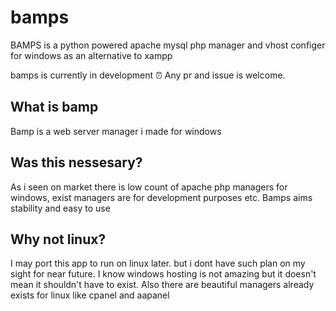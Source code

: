 # bamps
BAMPS is a python powered apache mysql php manager and vhost configer for windows as an alternative to xampp

bamps is currently in development ⏰
Any pr and issue is welcome.

## What is bamp
Bamp is a web server manager i made for windows
## Was this nessesary?
As i seen on market there is low count of apache php managers for windows, exist managers are for development purposes etc.
Bamps aims stability and easy to use
## Why not linux?
I may port this app to run on linux later. but i dont have such plan on my sight for near future.
I know windows hosting is not amazing but it doesn't mean it shouldn't have to exist.
Also there are beautiful managers already exists for linux like cpanel and aapanel

